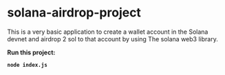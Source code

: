 # solana-airdrop-project

This is a very basic application to create a wallet account in the Solana devnet and airdrop 2 sol to that account by using The solana web3 library. <br/> 

<b>Run this project:<b/>

``` 
node index.js 
```


